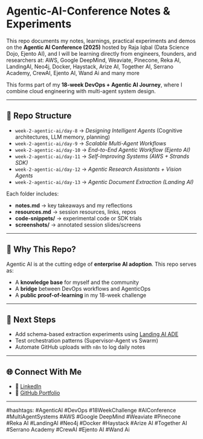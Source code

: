 # Agentic-AI-Conference Notes & Experiments
This repo documents my notes, learnings, practical experiments and demos on the **Agentic AI Conference (2025)** hosted by Raja Iqbal (Data Science Dojo, Ejento AI), and I will be learning directly from engineers, founders, and researchers at: AWS, Google DeepMind, Weaviate, Pinecone, Reka AI, LandingAI, Neo4j,  Docker, Haystack, Arize AI, Together AI, Serrano Academy, CrewAI, Ejento AI, Wand Ai  and many more

This forms part of my **18-week DevOps + Agentic AI Journey**, where I combine cloud engineering with multi-agent system design.

---

## 📂 Repo Structure
- `week-2-agentic-ai/day-8` → *Designing Intelligent Agents* (Cognitive architectures, LLM memory, planning)
- `week-2-agentic-ai/day-9` → *Scalable Multi-Agent Workflows*
- `week-2-agentic-ai/day-10` → *End-to-End Agentic Workflow (Ejento AI)*
- `week-2-agentic-ai/day-11` → *Self-Improving Systems (AWS + Strands SDK)*
- `week-2-agentic-ai/day-12` → *Agentic Research Assistants + Vision Agents*
- `week-2-agentic-ai/day-13` → *Agentic Document Extraction (Landing AI)*

Each folder includes:
- **notes.md** → key takeaways and my reflections  
- **resources.md** → session resources, links, repos  
- **code-snippets/** → experimental code or SDK trials  
- **screenshots/** → annotated session slides/screens  

---

## 🔑 Why This Repo?
Agentic AI is at the cutting edge of **enterprise AI adoption**. This repo serves as:
- A **knowledge base** for myself and the community  
- A **bridge** between DevOps workflows and AgenticOps  
- A **public proof-of-learning** in my 18-week challenge  

---

## 📌 Next Steps
- Add schema-based extraction experiments using [Landing AI ADE](https://docs.landing.ai/ade/ade-overview)  
- Test orchestration patterns (Supervisor-Agent vs Swarm)  
- Automate GitHub uploads with `n8n` to log daily notes  

---

## 🌐 Connect With Me
- 🔗 [LinkedIn](https://www.linkedin.com/in/aaryan-shariff/)  
- 🐙 [GitHub Portfolio](https://github.com/arysgithub)  

---

#hashtags: #AgenticAI #DevOps #18WeekChallenge #AIConference #MultiAgentSystems #AWS #Google DeepMind #Weaviate #Pinecone #Reka AI #LandingAI #Neo4j #Docker #Haystack #Arize AI #Together AI #Serrano Academy #CrewAI #Ejento AI #Wand Ai 
